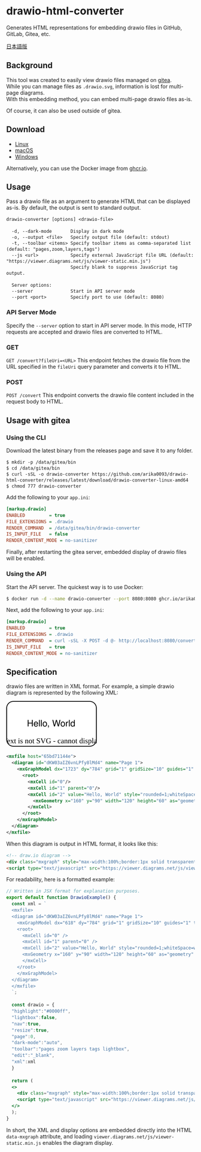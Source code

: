 # drawio-html-converter
Generates HTML representations for embedding drawio files in GitHub, GitLab, Gitea, etc.

[日本語版](README_ja.md)

## Background
This tool was created to easily view drawio files managed on [gitea](https://gitea.io/).  
While you can manage files as `.drawio.svg`, information is lost for multi-page diagrams.  
With this embedding method, you can embed multi-page drawio files as-is.  

Of course, it can also be used outside of gitea.

## Download
* [Linux](https://github.com/arika0093/drawio-html-converter/releases/latest/download/drawio-converter-linux-amd64)
* [macOS](https://github.com/arika0093/drawio-html-converter/releases/latest/download/drawio-converter-macos-amd64)
* [Windows](https://github.com/arika0093/drawio-html-converter/releases/latest/download/drawio-converter-windows-amd64.exe)

Alternatively, you can use the Docker image from [ghcr.io](https://ghcr.io/arika0093/drawio-html-converter).

## Usage
Pass a drawio file as an argument to generate HTML that can be displayed as-is. By default, the output is sent to standard output.

```
drawio-converter [options] <drawio-file>

  -d, --dark-mode       Display in dark mode
  -o, --output <file>   Specify output file (default: stdout)
  -t, --toolbar <items> Specify toolbar items as comma-separated list (default: "pages,zoom,layers,tags")
  --js <url>            Specify external JavaScript file URL (default: "https://viewer.diagrams.net/js/viewer-static.min.js")
                        Specify blank to suppress JavaScript tag output.

  Server options:
  --server              Start in API server mode
  --port <port>         Specify port to use (default: 8080)
```

### API Server Mode

Specify the `--server` option to start in API server mode. In this mode, HTTP requests are accepted and drawio files are converted to HTML.

### GET
`GET /convert?fileUri=<URL>`
This endpoint fetches the drawio file from the URL specified in the `fileUri` query parameter and converts it to HTML.

### POST
`POST /convert`
This endpoint converts the drawio file content included in the request body to HTML.

## Usage with gitea
### Using the CLI
Download the latest binary from the releases page and save it to any folder.

```
$ mkdir -p /data/gitea/bin
$ cd /data/gitea/bin
$ curl -sSL -o drawio-converter https://github.com/arika0093/drawio-html-converter/releases/latest/download/drawio-converter-linux-amd64
$ chmod 777 drawio-converter
```

Add the following to your `app.ini`:

```ini
[markup.drawio]
ENABLED         = true
FILE_EXTENSIONS = .drawio
RENDER_COMMAND  = /data/gitea/bin/drawio-converter
IS_INPUT_FILE   = false
RENDER_CONTENT_MODE = no-sanitizer
```
Finally, after restarting the gitea server, embedded display of drawio files will be enabled.

### Using the API

Start the API server. The quickest way is to use Docker:

```bash
$ docker run -d --name drawio-converter --port 8080:8080 ghcr.io/arika0093/drawio-html-converter
```

Next, add the following to your `app.ini`:

```ini
[markup.drawio]
ENABLED         = true
FILE_EXTENSIONS = .drawio
RENDER_COMMAND  = curl -sSL -X POST -d @- http://localhost:8080/convert
IS_INPUT_FILE   = true
RENDER_CONTENT_MODE = no-sanitizer
```

## Specification
drawio files are written in XML format.
For example, a simple drawio diagram is represented by the following XML:

![Hello, World](./assets/sample.svg)

```xml
<mxfile host="65bd71144e">
  <diagram id="dKW03aIZ6vnLPfy8lMd4" name="Page 1">
    <mxGraphModel dx="1723" dy="784" grid="1" gridSize="10" guides="1" tooltips="1" connect="1" arrows="1" fold="1" page="1" pageScale="1" pageWidth="1169" pageHeight="827" math="0" shadow="0">
      <root>
        <mxCell id="0"/>
        <mxCell id="1" parent="0"/>
        <mxCell id="2" value="Hello, World" style="rounded=1;whiteSpace=wrap;html=1;" vertex="1" parent="1">
          <mxGeometry x="160" y="90" width="120" height="60" as="geometry"/>
        </mxCell>
      </root>
    </mxGraphModel>
  </diagram>
</mxfile>
```

When this diagram is output in HTML format, it looks like this:

```html
<!-- draw.io diagram -->
<div class="mxgraph" style="max-width:100%;border:1px solid transparent;" data-mxgraph="{&quot;highlight&quot;:&quot;#0000ff&quot;,&quot;lightbox&quot;:false,&quot;nav&quot;:true,&quot;resize&quot;:true,&quot;toolbar&quot;:&quot;zoom layers tags&quot;,&quot;edit&quot;:&quot;_blank&quot;,&quot;xml&quot;:&quot;&lt;mxfile&gt;\n  &lt;diagram id=\&quot;dKW03aIZ6vnLPfy8lMd4\&quot; name=\&quot;Page 1\&quot;&gt;\n    &lt;mxGraphModel dx=\&quot;618\&quot; dy=\&quot;784\&quot; grid=\&quot;1\&quot; gridSize=\&quot;10\&quot; guides=\&quot;1\&quot; tooltips=\&quot;1\&quot; connect=\&quot;1\&quot; arrows=\&quot;1\&quot; fold=\&quot;1\&quot; page=\&quot;1\&quot; pageScale=\&quot;1\&quot; pageWidth=\&quot;1169\&quot; pageHeight=\&quot;827\&quot; math=\&quot;0\&quot; shadow=\&quot;0\&quot;&gt;\n      &lt;root&gt;\n        &lt;mxCell id=\&quot;0\&quot; /&gt;\n        &lt;mxCell id=\&quot;1\&quot; parent=\&quot;0\&quot; /&gt;\n        &lt;mxCell id=\&quot;2\&quot; value=\&quot;Hello, World\&quot; style=\&quot;rounded=1;whiteSpace=wrap;html=1;\&quot; parent=\&quot;1\&quot; vertex=\&quot;1\&quot;&gt;\n          &lt;mxGeometry x=\&quot;160\&quot; y=\&quot;90\&quot; width=\&quot;120\&quot; height=\&quot;60\&quot; as=\&quot;geometry\&quot; /&gt;\n        &lt;/mxCell&gt;\n      &lt;/root&gt;\n    &lt;/mxGraphModel&gt;\n  &lt;/diagram&gt;\n&lt;/mxfile&gt;\n&quot;}"></div>
<script type="text/javascript" src="https://viewer.diagrams.net/js/viewer-static.min.js"></script>
```

For readability, here is a formatted example:

```jsx
// Written in JSX format for explanation purposes.
export default function DrawioExample() {
  const xml = `
  <mxfile>
  <diagram id="dKW03aIZ6vnLPfy8lMd4" name="Page 1">
    <mxGraphModel dx="618" dy="784" grid="1" gridSize="10" guides="1" tooltips="1" connect="1" arrows="1" fold="1" page="1" pageScale="1" pageWidth="1169" pageHeight="827" math="0" shadow="0">
    <root>
      <mxCell id="0" />
      <mxCell id="1" parent="0" />
      <mxCell id="2" value="Hello, World" style="rounded=1;whiteSpace=wrap;html=1;" parent="1" vertex="1">
      <mxGeometry x="160" y="90" width="120" height="60" as="geometry" />
      </mxCell>
    </root>
    </mxGraphModel>
  </diagram>
  </mxfile>
  `;

  const drawio = {
  "highlight":"#0000ff",
  "lightbox":false,
  "nav":true,
  "resize":true,
  "page":0,
  "dark-mode":"auto",
  "toolbar":"pages zoom layers tags lightbox",
  "edit":"_blank",
  "xml":xml
  }

  return (
  <>
    <div class="mxgraph" style="max-width:100%;border:1px solid transparent;" data-mxgraph={drawio}></div>
    <script type="text/javascript" src="https://viewer.diagrams.net/js/viewer-static.min.js"></script>
  </>
  );
}
```
In short, the XML and display options are embedded directly into the HTML `data-mxgraph` attribute, and loading `viewer.diagrams.net/js/viewer-static.min.js` enables the diagram display.
